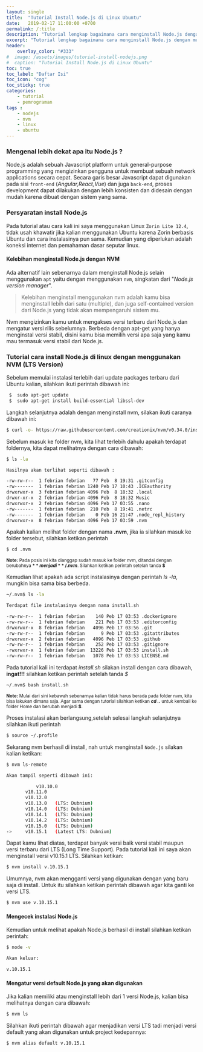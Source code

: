 ```yaml
---
layout: single
title:  "Tutorial Install Node.js di Linux Ubuntu"
date:   2019-02-17 11:00:00 +0700
permalink: /:title
description: "Tutorial lengkap bagaimana cara menginstall Node.js dengan mudah pada Linux Ubuntu dengan menggunakan node.js version manager."
excerpt: "Tutorial lengkap bagaimana cara menginstall Node.js dengan mudah pada Linux Ubuntu dengan menggunakan node.js version manager."
header:
    overlay_color: "#333"
#  image: /assets/images/tutorial-install-nodejs.png
#  caption: "Tutorial Install Node.js di Linux Ubuntu"
toc: true
toc_label: "Daftar Isi"
toc_icon: "cog"
toc_sticky: true
categories: 
    - tutorial
    - pemrograman
tags : 
    - nodejs 
    - nvm
    - linux
    - ubuntu
---
```

### Mengenal lebih dekat apa itu Node.js ?

Node.js adalah sebuah Javascript platform untuk general-purpose programming yang mengizinkan pengguna untuk membuat sebuah network applications secara cepat. Secara garis besar Javascript dapat digunakan pada sisi `front-end` (_Angular,React,Vue_) dan juga `back-end`, proses development dapat dilakukan dengan lebih konsisten dan didesain dengan mudah karena dibuat dengan sistem yang sama.

### Persyaratan install Node.js

Pada tutorial atau cara kali ini saya menggunakan Linux `Zorin Lite 12.4`, tidak usah khawatir jika kalian menggunakan Ubuntu karena Zorin berbasis Ubuntu dan cara instalasinya pun sama. Kemudian yang diperlukan adalah koneksi internet dan pemahaman dasar seputar linux.

#### Kelebihan menginstall Node.js dengan NVM

Ada alternatif lain sebenarnya dalam menginstall Node.js selain menggunakan `apt` yaitu dengan menggunakan `nvm`, singkatan dari "_Node.js version manager_". 
> Kelebihan menginstall menggunakan nvm adalah kamu bisa menginstall lebih dari satu (multiple), dan juga self-contained version dari Node.js yang tidak akan mempengaruhi sistem mu.

Nvm mengizinkan kamu untuk mengakses versi terbaru dari Node.js dan mengatur  versi rilis sebelumnya. Berbeda dengan apt-get yang hanya menginstal versi stabil, disini kamu bisa memilih versi apa saja yang kamu mau termasuk versi stabil dari Node.js.

### Tutorial cara install Node.js di linux dengan menggunakan NVM (LTS Version)

Sebelum memulai instalasi terlebih dari update packages terbaru dari Ubuntu kalian, silahkan ikuti perintah dibawah ini:

```bash
 $  sudo apt-get update
 $  sudo apt-get install build-essential libssl-dev
```

Langkah selanjutnya adalah dengan menginstall nvm, silakan ikuti caranya dibawah ini:

```bash
$ curl -o- https://raw.githubusercontent.com/creationix/nvm/v0.34.0/install.sh | bash
```

Sebelum masuk ke folder nvm, kita lihat terlebih dahulu apakah terdapat foldernya, kita dapat melihatnya dengan cara dibawah:

```bash
$ ls -la
```

```bash
Hasilnya akan terlihat seperti dibawah :

-rw-rw-r--  1 febrian febrian   77 Peb  8 19:31 .gitconfig
-rw-------  1 febrian febrian 1240 Peb 17 10:43 .ICEauthority
drwxrwxr-x  3 febrian febrian 4096 Peb  8 18:32 .local
drwxr-xr-x  2 febrian febrian 4096 Peb  8 18:32 Music
drwxrwxr-x  2 febrian febrian 4096 Peb 17 03:55 .nano
-rw-------  1 febrian febrian  210 Peb  8 19:41 .netrc
-rw-------  1 febrian febrian    0 Peb 16 21:47 .node_repl_history
drwxrwxr-x  8 febrian febrian 4096 Peb 17 03:59 .nvm
```

Apakah kalian melihat folder dengan nama **.nvm**, jika ia silahkan masuk ke folder tersebut, silahkan ketikan perintah

```bash
$ cd .nvm
```

<sub>**Note:** Pada posis ini kita dianggap sudah masuk ke folder nvm, ditandai dengan berubahnya **$** menjadi **~/.nvm$**. Silahkan ketikan perintah setelah tanda **$**</sub>

Kemudian lihat apakah ada script instalasinya dengan perintah *ls -la*, mungkin bisa sama bisa berbeda.

```bash
~/.nvm$ ls -la
```

```bash
Terdapat file instalasinya dengan nama install.sh 

-rw-rw-r--  1 febrian febrian    140 Peb 17 03:53 .dockerignore
-rw-rw-r--  1 febrian febrian    221 Peb 17 03:53 .editorconfig
drwxrwxr-x  8 febrian febrian   4096 Peb 17 03:56 .git
-rw-rw-r--  1 febrian febrian      9 Peb 17 03:53 .gitattributes
drwxrwxr-x  2 febrian febrian   4096 Peb 17 03:53 .github
-rw-rw-r--  1 febrian febrian    252 Peb 17 03:53 .gitignore
-rwxrwxr-x  1 febrian febrian  13226 Peb 17 03:53 install.sh
-rw-rw-r--  1 febrian febrian   1078 Peb 17 03:53 LICENSE.md
```

Pada tutorial kali ini terdapat *install.sh* silakan install dengan cara dibawah, **ingat!!!** silahkan ketikan perintah setelah tanda *$*

```bash
~/.nvm$ bash install.sh
```

<sub>**Note:** Mulai dari sini kebawah sebenarnya kalian tidak harus berada pada folder nvm, kita bisa lakukan dimana saja. Agar sama dengan tutorial silahkan ketikan **_cd .._** untuk kembali ke folder Home dan berubah menjadi **$**.</sub>

Proses instalasi akan berlangsung,setelah selesai langkah selanjutnya silahkan ikuti perintah

```bash
$ source ~/.profile
```

Sekarang nvm berhasil di install, nah untuk menginstall `Node.js` silakan kalian ketikan:

```bash
$ nvm ls-remote
```

```bash
Akan tampil seperti dibawah ini:

           v10.10.0
       v10.11.0
       v10.12.0
       v10.13.0   (LTS: Dubnium)
       v10.14.0   (LTS: Dubnium)
       v10.14.1   (LTS: Dubnium)
       v10.14.2   (LTS: Dubnium)
       v10.15.0   (LTS: Dubnium)
->     v10.15.1   (Latest LTS: Dubnium)
```

Dapat kamu lihat diatas, terdapat banyak versi baik versi stabil maupun versi terbaru dari LTS (Long Time Support). Pada tutorial kali ini saya akan menginstall versi v10.15.1 LTS. Silahkan ketikan:

```bash
$ nvm install v.10.15.1
```

Umumnya, nvm akan mengganti versi yang digunakan dengan yang baru saja di install. Untuk itu silahkan ketikan perintah dibawah agar kita ganti ke versi LTS.

```bash
$ nvm use v.10.15.1
```

#### Mengecek instalasi Node.js 
Kemudian untuk melihat apakah Node.js berhasil di install silahkan ketikan perintah:

```bash
$ node -v
```

```bash
Akan keluar:

v.10.15.1
```
#### Mengatur versi default Node.js yang akan digunakan 
Jika kalian memiliki atau menginstall lebih dari 1 versi Node.js, kalian bisa melihatnya dengan cara dibawah:

```bash
$ nvm ls
```

Silahkan ikuti perintah dibawah agar menjadikan versi LTS tadi menjadi versi default yang akan digunakan untuk project kedepannya:

```bash
$ nvm alias default v.10.15.1
```